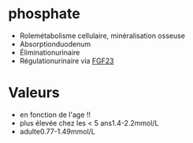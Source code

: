# phosphate



- Rolemétabolisme cellulaire, minéralisation osseuse 
- Absorptionduodenum 
- Éliminationurinaire 
- Régulationurinaire via [FGF23](#fgf23norgmd) 


# Valeurs


- en fonction de l'age !! 
- plus élevée chez les < 5 ans1.4-2.2mmol/L 
- adulte0.77-1.49mmol/L 


